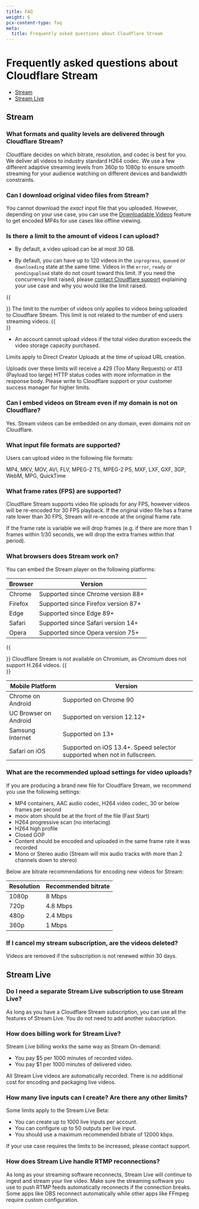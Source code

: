 ```yaml
---
title: FAQ
weight: 6
pcx-content-type: faq
meta:
  title: Frequently asked questions about Cloudflare Stream
---
```


# Frequently asked questions about Cloudflare Stream

- [Stream](#stream)
- [Stream Live](#stream-live)

## Stream

### What formats and quality levels are delivered through Cloudflare Stream?

Cloudflare decides on which bitrate, resolution, and codec is best for you. We deliver all videos to industry standard H264 codec. We use a few different adaptive streaming levels from 360p to 1080p to ensure smooth streaming for your audience watching on different devices and bandwidth constraints.

### Can I download original video files from Stream?

You cannot download the _exact_ input file that you uploaded. However, depending on your use case, you can use the [Downloadable Videos](/stream/viewing-videos/download-videos) feature to get encoded MP4s for use cases like offline viewing.

### Is there a limit to the amount of videos I can upload?

- By default, a video upload can be at most 30 GB.

- By default, you can have up to 120 videos in the `inprogress`, `queued` or `downloading` state at the same time. Videos in the `error`, `ready` or `pendingupload` state do not count toward this limit. If you need the concurrency limit raised, please [contact Cloudflare support](https://support.cloudflare.com/hc/articles/200172476) explaining your use case and why you would like the limit raised.

{{<Aside type="note">}}
The limit to the number of videos only applies to videos being uploaded to Cloudflare Stream. This limit is not related to the number of end users streaming videos.
{{</Aside>}}

- An account cannot upload videos if the total video duration exceeds the video storage capacity purchased.

Limits apply to Direct Creator Uploads at the time of upload URL creation.

Uploads over these limits will receive a 429 (Too Many Requests) or 413 (Payload too large) HTTP status codes with more information in the response body. Please write to Cloudflare support or your customer success manager for higher limits.

### Can I embed videos on Stream even if my domain is not on Cloudflare?

Yes. Stream videos can be embedded on any domain, even domains not on Cloudflare.

### What input file formats are supported?

Users can upload video in the following file formats:

MP4, MKV, MOV, AVI, FLV, MPEG-2 TS, MPEG-2 PS, MXF, LXF, GXF, 3GP, WebM, MPG, QuickTime

### What frame rates (FPS) are supported?

Cloudflare Stream supports video file uploads for any FPS, however videos will be re-encoded for 30 FPS playback. If the original video file has a frame rate lower than 30 FPS, Stream will re-encode at the original frame rate.

If the frame rate is variable we will drop frames (e.g. if there are more than 1 frames within 1/30 seconds, we will drop the extra frames within that period).

### What browsers does Stream work on?

You can embed the Stream player on the following platforms:

<TableWrap>

| Browser | Version                             |
| ------- | ----------------------------------- |
| Chrome  | Supported since Chrome version 88+  |
| Firefox | Supported since Firefox version 87+ |
| Edge    | Supported since Edge 89+            |
| Safari  | Supported since Safari version 14+  |
| Opera   | Supported since Opera version 75+   |

</TableWrap>

{{<Aside type="note" header="Note">}}
Cloudflare Stream is not available on Chromium, as Chromium does not support H.264 videos.
{{</Aside>}}

<TableWrap>

| Mobile Platform       | Version                                                                  |
| --------------------- | ------------------------------------------------------------------------ |
| Chrome on Android     | Supported on Chrome 90                                                   |
| UC Browser on Android | Supported on version 12.12+                                              |
| Samsung Internet      | Supported on 13+                                                         |
| Safari on iOS         | Supported on iOS 13.4+. Speed selector supported when not in fullscreen. |

</TableWrap>

### What are the recommended upload settings for video uploads?

If you are producing a brand new file for Cloudflare Stream, we recommend you use the following settings:

- MP4 containers, AAC audio codec, H264 video codec, 30 or below frames per second
- moov atom should be at the front of the file (Fast Start)
- H264 progressive scan (no interlacing)
- H264 high profile
- Closed GOP
- Content should be encoded and uploaded in the same frame rate it was recorded
- Mono or Stereo audio (Stream will mix audio tracks with more than 2 channels down to stereo)

Below are bitrate recommendations for encoding new videos for Stream:

<TableWrap>

| Resolution | Recommended bitrate |
| ---------- | ------------------- |
| 1080p      | 8 Mbps              |
| 720p       | 4.8 Mbps            |
| 480p       | 2.4 Mbps            |
| 360p       | 1 Mbps              |

</TableWrap>

### If I cancel my stream subscription, are the videos deleted?

Videos are removed if the subscription is not renewed within 30 days.

## Stream Live

### Do I need a separate Stream Live subscription to use Stream Live?

As long as you have a Cloudflare Stream subscription, you can use all the features of Stream Live. You do not need to add another subscription.

### How does billing work for Stream Live?

Stream Live billing works the same way as Stream On-demand:

- You pay $5 per 1000 minutes of recorded video.
- You pay $1 per 1000 minutes of delivered video.

All Stream Live videos are automatically recorded. There is no additional cost for encoding and packaging live videos.

### How many live inputs can I create? Are there any other limits?

Some limits apply to the Stream Live Beta:

- You can create up to 1000 live inputs per account.
- You can configure up to 50 outputs per live input.
- You should use a maximum recommended bitrate of 12000 kbps.

If your use case requires the limits to be increased, please contact support.

### How does Stream Live handle RTMP reconnections?

As long as your streaming software reconnects, Stream Live will continue to ingest and stream your live video. Make sure the streaming software you use to push RTMP feeds automatically reconnects if the connection breaks. Some apps like OBS reconnect automatically while other apps like FFmpeg require custom configuration.
